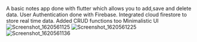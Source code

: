A basic notes app done with flutter which allows you to add,save and delete data.
User Authentication done with Firebase.
Integrated cloud firestore to store real time data.
Added CRUD functions too
Minimalistic UI![Screenshot_1620561125](https://user-images.githubusercontent.com/71585678/117571500-6d73ad00-b0ec-11eb-92de-6494434df640.png)
![Screenshot_1620561225](https://user-images.githubusercontent.com/71585678/117571503-719fca80-b0ec-11eb-97dd-1fa06f97e321.png)
![Screenshot_1620561136](https://user-images.githubusercontent.com/71585678/117571510-795f6f00-b0ec-11eb-9dd9-43c67f60331a.png)
